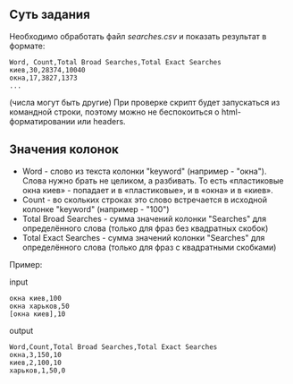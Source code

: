 Суть задания
------------

Необходимо обработать файл *searches.csv* и показать результат в формате:

```
Word, Count,Total Broad Searches,Total Exact Searches
киев,30,28374,10040
окна,17,3827,1373
...
```

(числа могут быть другие)
При проверке скрипт будет запускаться из командной строки, поэтому можно не беспокоиться о html-форматировании или headers.

Значения колонок
----------------

* Word - слово из текста колонки "keyword" (например - "окна"). Слова нужно брать не целиком, а разбивать. То есть «пластиковые окна киев» - попадает и в «пластиковые», и в «окна» и в «киев».
* Count - во скольких строках это слово встречается в исходной колонке "keyword" (например - "100")
* Total Broad Searches - сумма значений колонки "Searches" для определённого слова (только для фраз без квадратных скобок)
* Total Exact Searches - сумма значений колонки "Searches" для определённого слова (только для фраз с квадратными скобками)


Пример:

input
```
окна киев,100
окна харьков,50
[окна киев],10
```

output
```
Word,Count,Total Broad Searches,Total Exact Searches
окна,3,150,10
киев,2,100,10
харьков,1,50,0
```
